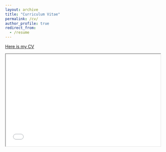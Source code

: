 ```yaml
---
layout: archive
title: "Curriculum Vitae"
permalink: /cv/
author_profile: true
redirect_from:
  - /resume
---
```

[Here is my CV](/files/resume.pdf) <br />


<iframe src="/files/resume.pdf" width="100%" height="300px">
  <p>Sorry, your browser doesn't support embedded PDFs. You can <a href="your_pdf_file.pdf">download the PDF file</a> instead.</p>
</iframe>




